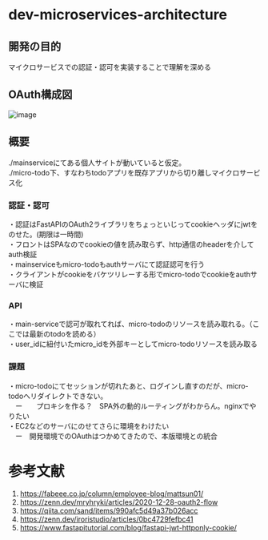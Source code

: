 # dev-microservices-architecture

## 開発の目的  
マイクロサービスでの認証・認可を実装することで理解を深める

## OAuth構成図  

![image](https://user-images.githubusercontent.com/79680980/206892749-ff7004ef-68fb-4f2a-9b5e-7b79e1de8950.png)


## 概要
./mainserviceにてある個人サイトが動いていると仮定。  
./micro-todo下、すなわちtodoアプリを既存アプリから切り離しマイクロサービス化  

### 認証・認可
・認証はFastAPIのOAuth2ライブラリをちょっといじってcookieヘッダにjwtをのせた。(期限は一時間)  
・フロントはSPAなのでcookieの値を読み取らず、http通信のheaderを介してauth検証  
・mainserviceもmicro-todoもauthサーバにて認証認可を行う  
・クライアントがcookieをバケツリレーする形でmicro-todoでcookieをauthサーバに検証  

### API
・main-serviceで認可が取れてれば、micro-todoのリソースを読み取れる。（ここでは最新のtodoを読める）  
・user_idに紐付いたmicro_idを外部キーとしてmicro-todoリソースを読み取る

### 課題
・micro-todoにてセッションが切れたあと、ログインし直すのだが、micro-todoへリダイレクトできない。  
　ー　　プロキシを作る？　SPA外の動的ルーティングがわからん。nginxでやりたい  
・EC2などのサーバにのせてさらに環境をわけたい  
　ー　開発環境でのOAuthはつかめてきたので、本版環境との統合  

# 参考文献
1. https://fabeee.co.jp/column/employee-blog/mattsun01/
2. https://zenn.dev/mryhryki/articles/2020-12-28-oauth2-flow
3. https://qiita.com/sand/items/990afc5d49a37b026acc
4. https://zenn.dev/iroristudio/articles/0bc4729fefbc41
5. https://www.fastapitutorial.com/blog/fastapi-jwt-httponly-cookie/
